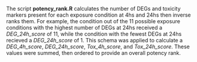 The script **potency_rank.R** calculates the number of DEGs and toxicity markers present for each exposure condition at 4hs and 24hs then inverse ranks them. For example, the condition out of the 11 possible exposure conditions with the highest number of DEGs at 24hs received a *DEG_24h_score* of 11, while the condition with the fewest DEGs at 24hs recieved a *DEG_24h_score* of 1. This schema was applied to calculate a *DEG_4h_score*, *DEG_24h_score*, *Tox_4h_score*, and *Tox_24h_score*. These values were summed, then ordered to provide an overall potency rank.
